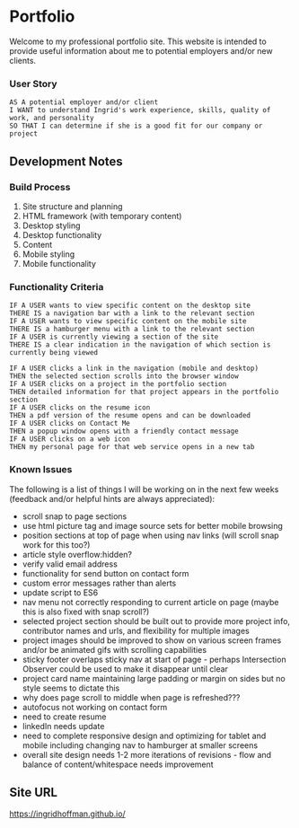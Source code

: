 # Portfolio

Welcome to my professional portfolio site. This website is intended to provide useful information about me to potential employers and/or new clients.

### User Story

```
AS A potential employer and/or client
I WANT to understand Ingrid's work experience, skills, quality of work, and personality
SO THAT I can determine if she is a good fit for our company or project
```

## Development Notes

### Build Process

1. Site structure and planning
2. HTML framework (with temporary content)
3. Desktop styling
4. Desktop functionality
5. Content
6. Mobile styling
7. Mobile functionality

### Functionality Criteria

```
IF A USER wants to view specific content on the desktop site
THERE IS a navigation bar with a link to the relevant section
IF A USER wants to view specific content on the mobile site
THERE IS a hamburger menu with a link to the relevant section
IF A USER is currently viewing a section of the site
THERE IS a clear indication in the navigation of which section is currently being viewed

IF A USER clicks a link in the navigation (mobile and desktop)
THEN the selected section scrolls into the browser window
IF A USER clicks on a project in the portfolio section
THEN detailed information for that project appears in the portfolio section
IF A USER clicks on the resume icon
THEN a pdf version of the resume opens and can be downloaded
IF A USER clicks on Contact Me
THEN a popup window opens with a friendly contact message
IF A USER clicks on a web icon
THEN my personal page for that web service opens in a new tab
```

### Known Issues

The following is a list of things I will be working on in the next few weeks (feedback and/or helpful hints are always appreciated):

- scroll snap to page sections
- use html picture tag and image source sets for better mobile browsing
- position sections at top of page when using nav links (will scroll snap work for this too?)
- article style overflow:hidden?
- verify valid email address
- functionality for send button on contact form
- custom error messages rather than alerts
- update script to ES6
- nav menu not correctly responding to current article on page (maybe this is also fixed with snap scroll?)
- selected project section should be built out to provide more project info, contributor names and urls, and flexibility for multiple images
- project images should be improved to show on various screen frames and/or be animated gifs with scrolling capabilities
- sticky footer overlaps sticky nav at start of page - perhaps Intersection Observer could be used to make it disappear until clear
- project card name maintaining large padding or margin on sides but no style seems to dictate this
- why does page scroll to middle when page is refreshed???
- autofocus not working on contact form
- need to create resume
- linkedIn needs update
- need to complete responsive design and optimizing for tablet and mobile including changing nav to hamburger at smaller screens
- overall site design needs 1-2 more iterations of revisions - flow and balance of content/whitespace needs improvement

## Site URL

https://ingridhoffman.github.io/
